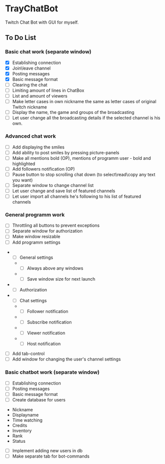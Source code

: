 # TrayChatBot

Twitch Chat Bot with GUI for myself.

## To Do List
### Basic chat work (separate window)
- [x] Establishing connection
- [x] Join\leave channel
- [x] Posting messages
- [x] Basic message format
- [ ] Clearing the chat
- [ ] Limiting amount of lines in ChatBox
- [ ] List and amount of viewers
- [ ] Make letter cases in own nickname the same as letter cases of original Twitch nickname
- [ ] Display the name, the game and groups of the broadcasting
- [ ] Let user change all the broadcasting details if the selected channel is his own.

### Advanced chat work
- [ ] Add displaying the smiles
- [ ] Add ability to post smiles by pressing picture-panels
- [ ] Make all mentions bold (OP), mentions of programm user - bold and highlighted
- [ ] Add followers notification (OP)
- [ ] Pause button to stop scrolling chat down (to select\read\copy any text you want)
- [ ] Separate window to change channel list
- [ ] Let user change and save list of featured channels
- [ ] Let user import all channels he's following to his list of featured channels

### General programm work
- [ ] Throttling all buttons to prevent exceptions
- [ ] Separate window for authorization
- [ ] Make window resizable
- [ ] Add programm settings
 * - [ ] General settings
   * - [ ] Always above any windows
   * - [ ] Save window size for next launch
 * - [ ] Authorization
 * - [ ] Chat settings
   * - [ ] Follower notification
   * - [ ] Subscribe notification 
   * - [ ] Viewer notification
   * - [ ] Host notification
- [ ] Add tab-control
- [ ] Add window for changing the user's channel settings

### Basic chatbot work (separate window)
- [ ] Establishing connection
- [ ] Posting messages
- [ ] Basic message format
- [ ] Create database for users
 * Nickname
 * Displayname
 * Time watching
 * Credits
 * Inventory
 * Rank
 * Status
- [ ] Implement adding new users in db
- [ ] Make separate tab for bot-commands
